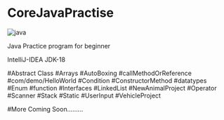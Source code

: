 # CoreJavaPractise

![java](https://user-images.githubusercontent.com/91486795/173729767-3019314c-a8df-4f3b-84d2-1a9fdbbae94d.jpg)


Java Practice program for beginner

IntelliJ-IDEA
JDK-18


#Abstract Class
#Arrays
#AutoBoxing
#callMethodOrReference
#com/demo/HelloWorld
#Condition
#ConstructorMethod
#datatypes
#Enum
#function
#Interfaces
#LinkedList
#NewAnimalProject
#Operator
#Scanner
#Stack
#Static
#UserInput
#VehicleProject



#More Coming Soon.........

